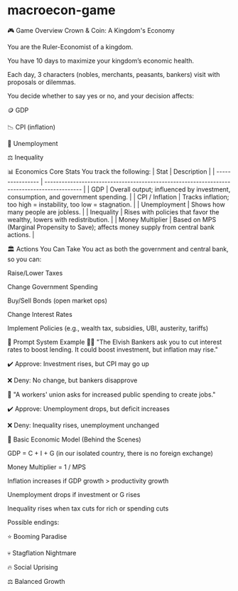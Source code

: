 # macroecon-game
<!-- //todo: music
//todo: add crown to player character DONE
//todo: add prompts 1/10
///todo: have the other players bounce in from right DONE
fiscal and monetary systems so you can do taxes open market operations etc etc and you have stats like mps which allows you to calculate money mulitplier and you get little states like how your gdp cpi unemployment inflation and you also have like an inequality indicator. you just get prompts and over ten days you try to grow your economy as best you can 
-->


🎮 Game Overview
Crown & Coin: A Kingdom's Economy

You are the Ruler-Economist of a kingdom.

You have 10 days to maximize your kingdom’s economic health.

Each day, 3 characters (nobles, merchants, peasants, bankers) visit with proposals or dilemmas.

You decide whether to say yes or no, and your decision affects:

🪙 GDP

📉 CPI (inflation)

👷 Unemployment

⚖️ Inequality

<!-- 📊 Public Opinion -->


📊 Economics Core Stats
You track the following:
| Stat             | Description                                                                                 |
| ---------------- | ------------------------------------------------------------------------------------------- |
| GDP              | Overall output; influenced by investment, consumption, and government spending.             |
| CPI / Inflation  | Tracks inflation; too high = instability, too low = stagnation.                             |
| Unemployment     | Shows how many people are jobless.                                                          |
| Inequality       | Rises with policies that favor the wealthy, lowers with redistribution.                     |
| Money Multiplier | Based on MPS (Marginal Propensity to Save); affects money supply from central bank actions. |
<!-- | Public Opinion | Optional: if this drops too low, you risk rebellion or unrest.                              | -->

🏛️ Actions You Can Take
You act as both the government and central bank, so you can:

Raise/Lower Taxes

Change Government Spending

Buy/Sell Bonds (open market ops)

Change Interest Rates

Implement Policies (e.g., wealth tax, subsidies, UBI, austerity, tariffs)

🧠 Prompt System Example
🧝‍♂️ "The Elvish Bankers ask you to cut interest rates to boost lending. It could boost investment, but inflation may rise."

✔️ Approve: Investment rises, but CPI may go up

❌ Deny: No change, but bankers disapprove

👷 "A workers' union asks for increased public spending to create jobs."

✔️ Approve: Unemployment drops, but deficit increases

❌ Deny: Inequality rises, unemployment unchanged


🧮 Basic Economic Model (Behind the Scenes)

GDP = C + I + G (in our isolated country, there is no foreign exchange)

Money Multiplier = 1 / MPS

Inflation increases if GDP growth > productivity growth

Unemployment drops if investment or G rises

Inequality rises when tax cuts for rich or spending cuts


Possible endings:

⭐ Booming Paradise

💀 Stagflation Nightmare

🔥 Social Uprising

⚖️ Balanced Growth
